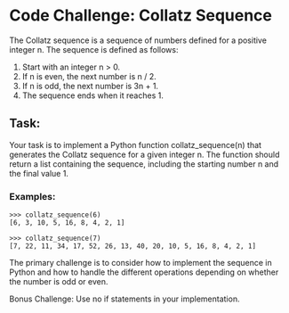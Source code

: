 # Code Challenge: Collatz Sequence

The Collatz sequence is a sequence of numbers defined for a positive integer n. The sequence is defined as follows:

1. Start with an integer n > 0. 
2. If n is even, the next number is n / 2. 
3. If n is odd, the next number is 3n + 1. 
4. The sequence ends when it reaches 1. 

## Task:

Your task is to implement a Python function collatz_sequence(n) that generates the Collatz sequence for a given integer n. The function should return a list containing the sequence, including the starting number n and the final value 1.

### Examples:

```
>>> collatz_sequence(6)
[6, 3, 10, 5, 16, 8, 4, 2, 1]
```

```
>>> collatz_sequence(7)
[7, 22, 11, 34, 17, 52, 26, 13, 40, 20, 10, 5, 16, 8, 4, 2, 1]
```

The primary challenge is to consider how to implement the sequence in Python and how to handle the different operations depending on whether the number is odd or even.

Bonus Challenge: Use no if statements in your implementation.
